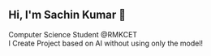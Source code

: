## Hi, I'm Sachin Kumar  👋<br>

Computer Science Student @RMKCET <br>
I Create Project based on AI without using only the model!<br>
